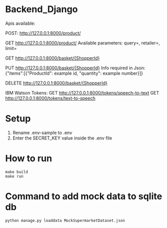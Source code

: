 # Backend_Django

Apis available:

POST: http://127.0.0.1:8000/product/

GET http://127.0.0.1:8000/product/ Available parameters: query=, retailer=, limit=

GET http://127.0.0.1:8000/basket/{ShopperId}

PUT http://127.0.0.1:8000/basket/{ShopperId} Info required in Json: {"items":[{"ProductId": example id, "quantity": example number}]}

DELETE http://127.0.0.1:8000/basket/{ShopperId}

IBM Watson Tokens:
GET http://127.0.0.1:8000/tokens/speech-to-text
GET http://127.0.0.1:8000/tokens/text-to-speech

# Setup

1. Rename .env-sample to .env
2. Enter the SECRET_KEY value inside the .env file

# How to run

    make build
    make run

# Command to add mock data to sqlite db

    python manage.py loaddata MockSupermarketDataset.json
